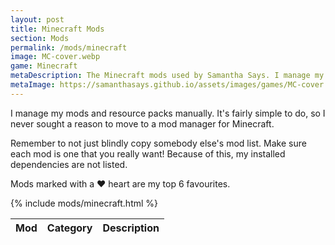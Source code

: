 ```yaml
---
layout: post
title: Minecraft Mods
section: Mods
permalink: /mods/minecraft
image: MC-cover.webp
game: Minecraft
metaDescription: The Minecraft mods used by Samantha Says. I manage my mods and resource packs manually. It's fairly simple to do, so I never sought a reason to move to a mod manager for Minecraft. Remember to not just blindly copy somebody else's mod list. Make sure each mod is one that you really want! Because of this, my installed dependencies are not listed.
metaImage: https://samanthasays.github.io/assets/images/games/MC-cover.webp
---
```


I manage my mods and resource packs manually. It's fairly simple to do, so I never sought a reason to move to a mod manager for Minecraft.

Remember to not just blindly copy somebody else's mod list. Make sure each mod is one that you really want! Because of this, my installed dependencies are not listed.

Mods marked with a ♥ heart are my top 6 favourites.

<table class="modlist">
    <thead>
    <tr>
        <th class="order order-active">Mod</th>
        <th class="order order-inactive">Category</th>
        <th>Description</th>
    </tr>
    </thead>
    <tbody>
        {% include mods/minecraft.html %}
    </tbody>
</table>

<script src="/assets/js/tableSort.js"></script>